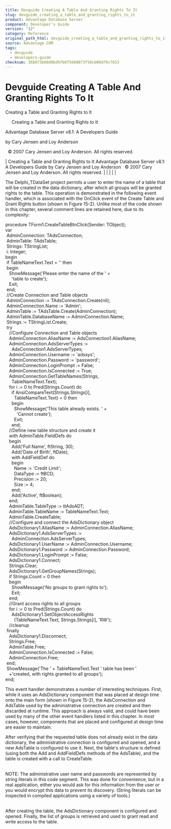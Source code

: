```yaml
---
title: Devguide Creating A Table And Granting Rights To It
slug: devguide_creating_a_table_and_granting_rights_to_it
product: Advantage Database Server
component: Developer’s Guide
version: "12"
category: Reference
original_path_html: devguide_creating_a_table_and_granting_rights_to_it.htm
source: Advantage CHM
tags:
  - devguide
  - developers-guide
checksum: 36b073b08d0bd97b6f5660073f50cb00d79c7653
---
```


# Devguide Creating A Table And Granting Rights To It

Creating a Table and Granting Rights to It

     Creating a Table and Granting Rights to It

Advantage Database Server v8.1: A Developers Guide

by Cary Jensen and Loy Anderson

  © 2007 Cary Jensen and Loy Anderson. All rights reserved.

| Creating a Table and Granting Rights to It  Advantage Database Server v8.1: A Developers Guide  by Cary Jensen and Loy Anderson    © 2007 Cary Jensen and Loy Anderson. All rights reserved. |  |  |  |  |

The Delphi\_TDataSet project permits a user to enter the name of a table that will be created in the data dictionary, after which all groups will be granted rights to the table. This operation is demonstrated in the following event handler, which is associated with the OnClick event of the Create Table and Grant Rights button (shown in Figure 15-2). Unlike most of the code shown in this chapter, several comment lines are retained here, due to its complexity:

procedure TForm1.CreateTableBtnClick(Sender: TObject);  
var  
  AdminConnection: TAdsConnection;  
  AdminTable: TAdsTable;  
  Strings: TStringList;  
  i: Integer;  
begin  
  if TableNameText.Text = '' then  
  begin  
    ShowMessage('Please enter the name of the ' +  
      'table to create');  
    Exit;  
  end;  
  //Create Connection and Table objects  
  AdminConnection := TAdsConnection.Create(nil);  
  AdminConnection.Name := 'Admin';  
  AdminTable := TAdsTable.Create(AdminConnection);  
  AdminTable.DatabaseName := AdminConnection.Name;  
  Strings := TStringList.Create;  
  try  
    //Configure Connection and Table objects  
    AdminConnection.AliasName := AdsConnection1.AliasName;  
    AdminConnection.AdsServerTypes :=  
      AdsConnection1.AdsServerTypes;  
    AdminConnection.Username := 'adssys';  
    AdminConnection.Password := 'password';  
    AdminConnection.LoginPrompt := False;  
    AdminConnection.IsConnected := True;  
    AdminConnection.GetTableNames(Strings,  
      TableNameText.Text);  
    for i := 0 to Pred(Strings.Count) do  
      if AnsiCompareText(Strings.Strings[i],  
        TableNameText.Text) = 0 then  
      begin  
        ShowMessage('This table already exists. ' +  
          'Cannot create');  
        Exit;  
      end;  
    //Define new table structure and create it  
    with AdminTable.FieldDefs do  
    begin  
      Add('Full Name', ftString, 30);  
      Add('Date of Birth', ftDate);  
      with AddFieldDef do  
      begin  
        Name := 'Credit Limit';  
        DataType := ftBCD;  
        Precision := 20;  
        Size := 4;  
      end;  
      Add('Active', ftBoolean);  
    end;  
    AdminTable.TableType := ttAdsADT;  
    AdminTable.TableName := TableNameText.Text;  
    AdminTable.CreateTable;  
    //Configure and connect the AdsDictionary object  
    AdsDictionary1.AliasName := AdminConnection.AliasName;  
    AdsDictionary1.AdsServerTypes :=  
      AdminConnection.AdsServerTypes;  
    AdsDictionary1.UserName := AdminConnection.Username;  
    AdsDictionary1.Password := AdminConnection.Password;  
    AdsDictionary1.LoginPrompt := False;  
    AdsDictionary1.Connect;  
    Strings.Clear;  
    AdsDictionary1.GetGroupNames(Strings);  
    if Strings.Count = 0 then  
    begin  
      ShowMessage('No groups to grant rights to');  
      Exit;  
    end;  
    //Grant access rights to all groups  
    for i := 0 to Pred(Strings.Count) do  
      AdsDictionary1.SetObjectAccessRights  
        (TableNameText.Text, Strings.Strings[i], 'RW');  
    //cleanup  
  finally  
    AdsDictionary1.Disconnect;  
    Strings.Free;  
    AdminTable.Free;  
    AdminConnection.IsConnected := False;  
    AdminConnection.Free;  
  end;  
  ShowMessage('The ' + TableNameText.Text ' table has been '  
    +'created, with rights granted to all groups');  
end;

This event handler demonstrates a number of interesting techniques. First, while it uses an AdsDictionary component that was placed at design time onto the main form (shown in Figure 15-2), the AdsConnection and AdsTable used by the administrative connection are created and then discarded at runtime. This approach is always valid, and could have been used by many of the other event handlers listed in this chapter. In most cases, however, components that are placed and configured at design time are easier to maintain.

After verifying that the requested table does not already exist in the data dictionary, the administrative connection is configured and opened, and a new AdsTable is configured to use it. Next, the table's structure is defined (using both the Add and AddFieldDefs methods of the AdsTable), and the table is created with a call to CreateTable.

   
NOTE: The administrative user name and passwords are represented by string literals in this code segment. This was done for convenience, but in a real application, either you would ask for this information from the user or you would encrypt this data to prevent its discovery. (String literals can be inspected in compiled applications using a variety of tools.)  
 

After creating the table, the AdsDictionary component is configured and opened. Finally, the list of groups is retrieved and used to grant read and write access to the table.
